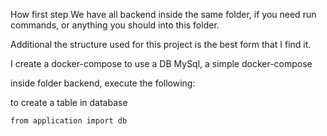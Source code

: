 How first step We have all backend inside the same folder, if you need run commands, or anything you should into this folder.

Additional the structure used for this project is the best form that I find it.

I create a docker-compose to use a DB MySql, a simple docker-compose

inside folder backend, execute the following:

to create a table in database

    from application import db